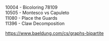 10004 - Bicoloring	78109	
10505 - Montesco vs Capuleto		
11080 - Place the Guards	
11396 - Claw Decomposition

https://www.baeldung.com/cs/graphs-bipartite